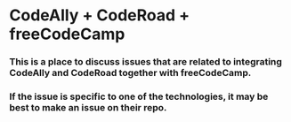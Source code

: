 # CodeAlly + CodeRoad + freeCodeCamp

### This is a place to discuss issues that are related to integrating CodeAlly and CodeRoad together with freeCodeCamp.

### If the issue is specific to one of the technologies, it may be best to make an issue on their repo.
